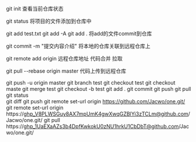 git init
查看当前仓库状态

git status
将项目的文件添加到仓库中

git add test.txt
git add -A
git add .
将add的文件commit到仓库

git commit -m "提交内容介绍"
将本地的仓库关联到远程仓库上

git remote add origin 远程仓库地址
代码合并 拉取

git pull --rebase origin master
代码上传到远程仓库

git push -u origin master
git branch test
git checkout test
git checkout maste
git merge test
git checkout -b test
git add .
git commit 
git push
git pull
git status   
git diff
git push
git remote set-url origin https://github.com/Jacwo/one.git/
git remote set-url origin https://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@github.com/Jacwo/one.git/
git pull https://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@github.com/Jacwo/one.git/



